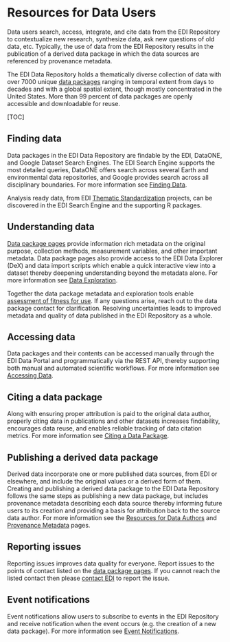 # Resources for Data Users

Data users search, access, integrate, and cite data from the EDI Repository to contextualize new research, synthesize data, ask new questions of old data, etc. Typically, the use of data from the EDI Repository results in the publication of a derived data package in which the data sources are referenced by provenance metadata.

The EDI Data Repository holds a thematically diverse collection of data with over 7000 unique [data packages](/templates/resources/the-data-package.md) ranging in temporal extent from days to decades and with a global spatial extent, though mostly concentrated in the United States. More than 99 percent of data packages are openly accessible and downloadable for reuse.

[TOC]

## Finding data

Data packages in the EDI Data Repository are findable by the EDI, DataONE, and Google Dataset Search Engines. The EDI Search Engine supports the most detailed queries, DataONE offers search across several Earth and environmental data repositories, and Google provides search across all disciplinary boundaries. For more information see [Finding Data](/templates/resources/finding-data.md).

Analysis ready data, from EDI [Thematic Standardization](/templates/resources/thematic-standardization.md) projects, can be discovered in the EDI Search Engine and the supporting R packages.


## Understanding data

[Data package pages](/templates/resources/data-package-pages.md) provide information rich metadata on the original purpose, collection methods, measurement variables, and other important metadata. Data package pages also provide access to the EDI Data Explorer (DeX) and data import scripts which enable a quick interactive view into a dataset thereby deepening understanding beyond the metadata alone. For more information see [Data Exploration](/templates/resources/data-exploration.md).

Together the data package metadata and exploration tools enable [assessment of fitness for use](/templates/resources/assessing-fitness-for-use.md). If any questions arise, reach out to the data package contact for clarification. Resolving uncertainties leads to improved metadata and quality of data published in the EDI Repository as a whole.


## Accessing data

Data packages and their contents can be accessed manually through the EDI Data Portal and programmatically via the REST API, thereby supporting both manual and automated scientific workflows. For more information see [Accessing Data](/templates/resources/accessing-data.md).


## Citing a data package

Along with ensuring proper attribution is paid to the original data author, properly citing data in publications and other datasets increases findability, encourages data reuse, and enables reliable tracking of data citation metrics. For more information see [Citing a Data Package](/templates/resources/citing-data.md).

## Publishing a derived data package

Derived data incorporate one or more published data sources, from EDI or elsewhere, and include the original values or a derived form of them. Creating and publishing a derived data package to the EDI Data Repository follows the same steps as publishing a new data package, but includes provenance metadata describing each data source thereby informing future users to its creation and providing a basis for attribution back to the source data author. For more information see the [Resources for Data Authors](/templates/resources/resources-for-data-authors.md) and [Provenance Metadata](/templates/resources/provenance-metadata.md) pages.

## Reporting issues

Reporting issues improves data quality for everyone. Report issues to the points of contact listed on the [data package pages](/templates/resources/data-package-pages.md). If you cannot reach the listed contact then please [contact EDI](/templates/support/contact-us.md) to report the issue.

## Event notifications

Event notifications allow users to subscribe to events in the EDI Repository and receive notification when the event occurs (e.g. the creation of a new data package). For more information see [Event Notifications](/templates/resources/event-notifications.md).
